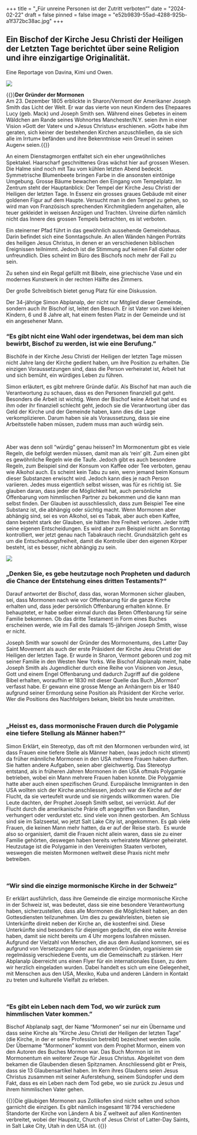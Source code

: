 +++
title = "„Für unreine Personen ist der Zutritt verboten“"
date = "2024-02-22"
draft = false
pinned = false
image = "e52b9839-55ad-4288-925b-a1f372bc38ac.jpg"
+++
## Ein Bischof der Kirche Jesu Christi der Heiligen der Letzten Tage berichtet über seine Religion und ihre einzigartige Originalität. 

Eine Reportage von Davina, Kimi und Owen. 

![](e0e4c859-0c06-4919-a5ec-0fd518284fdf.jpg)

{{<box>}}**Der Gründer der Mormonen**\
Am 23. Dezember 1805 erblickte in Sharon/Vermont der Amerikaner Joseph Smith das Licht der Welt. Er war das vierte von neun Kindern des Ehepaares Lucy (geb. Mack) und Joseph Smith sen. Während eines Gebetes in einem Wäldchen am Rande seines Wohnortes Manchester/N.Y. seien ihm in einer Vision »Gott der Vater« und »Jesus Christus« erschienen. »Gott« habe ihm geraten, sich keiner der bestehenden Kirchen anzuschließen, da sie sich alle im Irrtum« befänden und ihre Bekenntnisse »ein Greuel in seinen Augen« seien.{{</box>}}

An einem Dienstagmorgen entfaltet sich ein eher ungewöhnliches Spektakel. Haarscharf geschnittenes Gras wächst hier auf grossen Wiesen. Die Halme sind noch mit Tau vom kühlen letzten Abend bedeckt. Symmetrische Blumenbeete bringen Farbe in die ansonsten eintönige Umgebung. Grosse Bäume bewachen den Eingang vom Tempelplatz. Im Zentrum steht der Hauptanblick: Der Tempel der Kirche Jesu Christi der Heiligen der letzten Tage. In Essenz ein grosses graues Gebäude mit einer goldenen Figur auf dem Haupte. Versucht man in den Tempel zu gehen, so wird man von Französisch sprechenden Kirchmitgliedern angehalten, alle teuer gekleidet in weissen Anzügen und Trachten. Unreine dürfen nämlich nicht das Innere des grossen Tempels betrachten, es ist verboten. 

Ein steinerner Pfad führt in das gewöhnlich aussehende Gemeindehaus. Darin befindet sich eine Sonntagschule. An allen Wänden hängen Porträts des heiligen Jesus Christus, in denen er an verschiedenen biblischen Ereignissen teilnimmt. Jedoch ist die Stimmung auf keinen Fall düster oder unfreundlich. Dies scheint im Büro des Bischofs noch mehr der Fall zu sein.  

Zu sehen sind ein Regal gefüllt mit Bibeln, eine griechische Vase und ein modernes Kunstwerk in der rechten Hälfte des Zimmers. 

Der große Schreibtisch bietet genug Platz für eine Diskussion. 

Der 34-jährige Simon Abplanalp, der nicht nur Mitglied dieser Gemeinde, sondern auch ihr Bischof ist, leitet den Besuch. Er ist Vater von zwei kleinen Kindern, 6 und 8 Jahre alt, hat einem festen Platz in der Gemeinde und ist ein angesehener Mann.  

### “Es gibt nicht eine Wahl oder irgendetwas, bei dem man sich bewirbt, Bischof zu werden, ist wie eine Berufung.” 

Bischöfe in der Kirche Jesu Christi der Heiligen der letzten Tage müssen nicht Jahre lang der Kirche gedient haben, um ihre Position zu erhalten. Die einzigen Voraussetzungen sind, dass die Person verheiratet ist, Arbeit hat und sich bemüht, ein würdiges Leben zu führen. 

Simon erläutert, es gibt mehrere Gründe dafür. Als Bischof hat man auch die Verantwortung zu schauen, dass es den Personen finanziell gut geht. Besonders die Arbeit ist wichtig. Wenn der Bischof keine Arbeit hat und es ihm oder ihr finanziell schlecht geht, jedoch sie die Verantwortung über das Geld der Kirche und der Gemeinde haben, kann dies die Lage verkomplizieren. Darum haben sie als Voraussetzung, dass sie eine Arbeitsstelle haben müssen, zudem muss man auch würdig sein. 

 

Aber was denn soll “würdig” genau heissen? Im Mormonentum gibt es viele Regeln, die befolgt werden müssen, damit man als ‘rein’ gilt. Zum einen gibt es gewöhnliche Regeln wie die Taufe. Jedoch gibt es auch besondere Regeln, zum Beispiel sind der Konsum von Kaffee oder Tee verboten, genau wie Alkohol auch. Es scheint kein Tabu zu sein, wenn jemand beim Konsum dieser Substanzen erwischt wird. Jedoch kann dies je nach Person variieren. Jedes muss eigentlich selbst wissen, was für es richtig ist. Sie glauben daran, dass jeder die Möglichkeit hat, auch persönliche Offenbarung vom himmlischen Partner zu bekommen und die kann man selbst finden. Der Glauben ist ausschliesslich, dass zum Beispiel Tee eine Substanz ist, die abhängig oder süchtig macht. Wenn Mormonen aber abhängig sind, sei es von Alkohol, sei es Tabak, aber auch eben Kaffee, dann besteht stark der Glauben, sie hätten ihre Freiheit verloren. Jeder trifft seine eigenen Entscheidungen. Es wird aber zum Beispiel nicht am Sonntag kontrolliert, wer jetzt genau nach Tabakrauch riecht. Grundsätzlich geht es um die Entscheidungsfreiheit, damit die Kontrolle über den eigenen Körper besteht, ist es besser, nicht abhängig zu sein.  

![](251a106d-2008-4c42-baea-720a204f76bc.jpg)

### „Denken Sie, es gebe heutzutage noch Propheten und dadurch die Chance der Entstehung eines dritten Testaments?“ 

Darauf antwortet der Bischof, dass das, woran Mormonen sicher glauben, sei, dass Mormonen nach wie vor Offenbarung für die ganze Kirche erhalten und, dass jeder persönlich Offenbarung erhalten könne. Er behauptetet, er habe selber einmal durch das Beten Offenbarung für seine Familie bekommen. Ob das dritte Testament in Form eines Buches erscheinen werde, wie im Fall des damals 15-jährigen Joseph Smith, wisse er nicht.  

Joseph Smith war sowohl der Gründer des Mormonentums, des Latter Day Saint Movement als auch der erste Präsident der Kirche Jesu Christi der Heiligen der letzten Tage. Er wurde in Sharon, Vermont geboren und zog mit seiner Familie in den Westen New Yorks. Wie Bischof Abplanalp meint, habe Joseph Smith als Jugendlicher durch eine Reihe von Visionen von Jesus, Gott und einem Engel Offenbarung und dadurch Zugriff auf die goldene Bibel erhalten, woraufhin er 1830 mit dieser Quelle das Buch „Mormon“ verfasst habe. Er gewann eine grosse Menge an Anhängern bis er 1840 aufgrund seiner Ermordung seine Position als Präsident der Kirche verlor. Wer die Positions des Nachfolgers bekam, bleibt bis heute umstritten. 

 

### „Heisst es, dass mormonische Frauen durch die Polygamie eine tiefere Stellung als Männer haben?“ 

Simon Erklärt, ein Stereotyp, das oft mit den Mormonen verbunden wird, ist dass Frauen eine tiefere Stelle als Männer haben, (was jedoch nicht stimmt) da früher männliche Mormonen in den USA mehrere Frauen haben durften. Sie hatten andere Aufgaben, seien aber gleichwertig. Das Stereotyp entstand, als in früheren Jahren Mormonen in den USA oftmals Polygamie betrieben, wobei ein Mann mehrere Frauen haben konnte. Die Polygamie hatte aber auch einen spezifischen Grund. Europäische Immigranten in den USA wollten sich der Kirche anschliessen, jedoch war die Kirche auf der Flucht, da sie verteufelt wurde und sie nirgends willkommen waren. Die Leute dachten, der Prophet Joseph Smith selbst, sei verrückt. Auf der Flucht durch die amerikanische Prärie oft angegriffen von Banditen, verhungert oder verdurstet etc. sind viele von ihnen gestorben. Am Schluss sind sie im Salzseetal, wo jetzt Salt Lake City ist, angekommen. Es gab viele Frauen, die keinen Mann mehr hatten, da er auf der Reise starb.  Es wurde also so organisiert, damit die Frauen nicht allein waren, dass sie zu einer Familie gehörten, deswegen haben bereits verheiratete Männer geheiratet. Heutzutage ist die Polygamie in den Vereinigten Staaten verboten, weswegen die meisten Mormonen weltweit diese Praxis nicht mehr betreiben. 

 

### “Wir sind die einzige mormonische Kirche in der Schweiz” 

Er erklärt ausführlich, dass ihre Gemeinde die einzige mormonische Kirche in der Schweiz ist, was bedeutet, dass sie eine besondere Verantwortung haben, sicherzustellen, dass alle Mormonen die Möglichkeit haben, an den Gottesdiensten teilzunehmen. Um dies zu gewährleisten, bieten sie Unterkünfte direkt neben der Kirche an, die kostenfrei sind. Diese Unterkünfte sind besonders für diejenigen gedacht, die eine weite Anreise haben, damit sie nicht bereits um 4 Uhr morgens losfahren müssen. Aufgrund der Vielzahl von Menschen, die aus dem Ausland kommen, sei es aufgrund von Versetzungen oder aus anderen Gründen, organisieren sie regelmässig verschiedene Events, um die Gemeinschaft zu stärken. Herr Abplanalp überreicht uns einen Flyer für ein internationales Essen, zu dem wir herzlich eingeladen wurden. Dabei handelt es sich um eine Gelegenheit, mit Menschen aus den USA, Mexiko, Kuba und anderen Ländern in Kontakt zu treten und kulturelle Vielfalt zu erleben. 

 

### “Es gibt ein Leben nach dem Tod, wo wir zurück zum himmlischen Vater kommen.” 

Bischof Abplanalp sagt, der Name “Mormonen” sei nur ein Übername und dass seine Kirche als “Kirche Jesu Christi der Heiligen der letzten Tage” (die Kirche, in der er seine Profession betreibt) bezeichnet werden solle.  Der Übername “Mormonen” kommt von dem Prophet Mormon, einem von den Autoren des Buches Mormon war. Das Buch Mormon ist im Mormonentum ein weiterer Zeuge für Jesus Christus. Abgeleitet von dem bekamen die Glaubenden diesen Spitznamen. Anschliessend gibt er Preis, dass sie 13 Glaubensartikel haben. Im Kern ihres Glaubens seien Jesus Christus zusammen mit seiner Auferstehung, seinem Sündopfer und dem Fakt, dass es ein Leben nach dem Tod gebe, wo sie zurück zu Jesus und ihrem himmlischen Vater gehen.

{{<box>}}Die gläubigen Mormonen aus Zollikofen sind nicht selten und schon garnicht die einzigen. Es gibt nämlich insgesamt 18‘794 verschiedene Standorte der Kirche von Ländern A bis Z weltweit auf allen Kontinenten verbreitet, wobei der Haupsitz, Church of Jesus Christ of Latter-Day Saints, in Salt Lake City, Utah in den USA ist. {{</box>}}